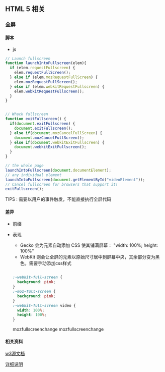 ## HTML 5 相关

### 全屏   

#### 脚本

- js

``` javascript
// Launch fullscreen
function launchIntoFullscreen(elem){
  if (elem.requestFullscreen) {
    elem.requestFullScreen();
  } else if (elem.mozRequestFullScreen) {
    elem.mozRequestFullScreen();
  } else if (elem.webkitRequestFullscreen) {
    elem.webkitRequestFullscreen();
  }
}


// Whack fullscreen
function exitFullscreen() {
  if(document.exitFullscreen) {
    document.exitFullscreen();
  } else if(document.mozCancelFullScreen) {
    document.mozCancelFullScreen();
  } else if(document.webkitExitFullscreen) {
    document.webkitExitFullscreen();
  }
}

// the whole page
launchIntoFullscreen(document.documentElement); 
// any individual element
launchIntoFullscreen(document.getElementById("videoElement")); 
// Cancel fullscreen for browsers that support it!
exitFullscreen();

``` 

TIPS : 需要以用户的事件触发，不能直接执行全屏代码


#### 差异

- 前缀

- 表现

  + Gecko 会为元素自动添加 CSS 使其铺满屏幕： "width: 100%; height: 100%"
  + WebKit 则会让全屏的元素以原始尺寸居中到屏幕中央，其余部分变为黑色。需要手动添加css样式

  ``` css
  
  :-webkit-full-screen {  
    background: pink;  
  }  
  :-moz-full-screen {  
    background: pink;  
  }  
  :-webkit-full-screen video {  
    width: 100%;  
    height: 100%;  
  }  

  ```

  mozfullscreenchange
  mozfullscreenchange






#### 相关资料

[w3源文档](http://dvcs.w3.org/hg/fullscreen/raw-file/tip/Overview.html#api)

[详细说明](https://developer.mozilla.org/en-US/docs/Web/API/Fullscreen_API)
